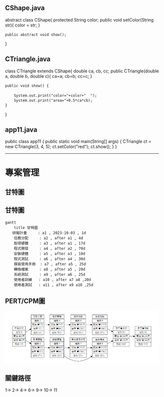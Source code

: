 ## CShape.java        
abstract class CShape{
    protected String color;
    public void setColor(String str){
        color = str;
    }


    public abstract void show();
}

           
## CTriangle.java
class CTriangle extends CShape{
    double ca, cb, cc;
    public CTriangle(double a, double b, double c){
        ca=a;
        cb=b;
        cc=c;
    }
   
    public void show() {
       
        System.out.print("color="+color+"  ");
        System.out.print("area="+0.5*ca*cb);
    }
   
}

## app11.java
public class app11 {
    public static void main(String[] args) {
    CTriangle ct = new CTriangle(3, 4, 5);
    ct.setColor("red");
    ct.show();
}
}

---

# 專案管理

## 甘特圖
## 甘特圖
```mermaid
gantt
    title 甘特圖
　　研擬計畫     : a1 , 2023-10-03 , 1d
    任務分配     : a2 , after a1 , 4d
    取得硬體     : a3 , after a1 , 17d
    程式開發     : a4 , after a2 , 70d
    安裝硬體     : a5 , after a3 , 10d
    程式測試     : a6 , after a4 , 30d
    撰寫使用手冊  : a7 , after a5 , 25d
    轉換檔案     : a8 , after a5 , 20d
    系統測試     : a9 , after a6 , 25d
    使用者訓練   : a10 , after a7 a8 ,20d
    使用者測試   : a11 , after a9 a10 ,25d
```
## PERT/CPM圖
![999](999.png "999")
## 關鍵路徑
1-> 2-> 4-> 6-> 9-> 10-> 11
